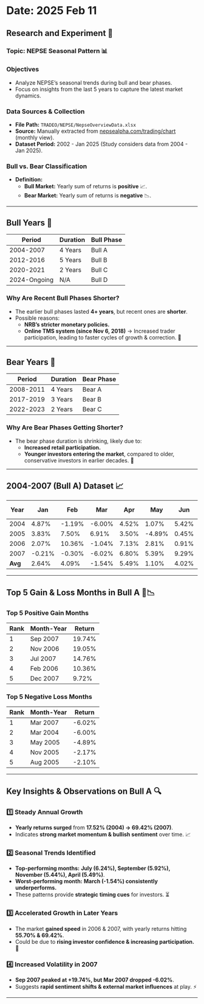 # **Date:** 2025 Feb 11  

## **Research and Experiment 🔬**  
### **Topic: NEPSE Seasonal Pattern 📊**  

### **Objectives**  
- Analyze NEPSE’s seasonal trends during bull and bear phases.  
- Focus on insights from the last 5 years to capture the latest market dynamics.  

### **Data Sources & Collection**  
- **File Path:** `TRADEO/NEPSE/NepseOverviewData.xlsx`  
- **Source:** Manually extracted from [nepsealpha.com/trading/chart](http://nepsealpha.com/trading/chart) (monthly view).  
- **Dataset Period:** 2002 - Jan 2025 (Study considers data from 2004 - Jan 2025).  

### **Bull vs. Bear Classification**  
- **Definition:**  
  - **Bull Market:** Yearly sum of returns is **positive** 📈.  
  - **Bear Market:** Yearly sum of returns is **negative** 📉.  

---

## **Bull Years 🐂**  

| Period       | Duration | Bull Phase |
|-------------|---------|------------|
| 2004-2007   | 4 Years | Bull A     |
| 2012-2016   | 5 Years | Bull B     |
| 2020-2021   | 2 Years | Bull C     |
| 2024-Ongoing | N/A     | Bull D     |

### **Why Are Recent Bull Phases Shorter?**  
- The earlier bull phases lasted **4+ years**, but recent ones are **shorter**.  
- Possible reasons:  
  - **NRB’s stricter monetary policies.**  
  - **Online TMS system (since Nov 6, 2018)** → Increased trader participation, leading to faster cycles of growth & correction. 🚀  

---

## **Bear Years 🐻**  

| Period     | Duration | Bear Phase |
|------------|---------|-----------|
| 2008-2011  | 4 Years | Bear A    |
| 2017-2019  | 3 Years | Bear B    |
| 2022-2023  | 2 Years | Bear C    |

### **Why Are Bear Phases Getting Shorter?**  
- The bear phase duration is shrinking, likely due to:  
  - **Increased retail participation.**  
  - **Younger investors entering the market**, compared to older, conservative investors in earlier decades. 🔄  

---

## **2004-2007 (Bull A) Dataset 📈**  

| Year  | Jan   | Feb   | Mar   | Apr   | May   | Jun   | Jul   | Aug   | Sep   | Oct   | Nov   | Dec   | Yearly Avg | Yearly Sum |
|-------|------|------|------|------|------|------|------|------|------|------|------|------|------------|------------|
| 2004  | 4.87% | -1.19% | -6.00% | 4.52% | 1.07% | 5.42% | 3.69% | 4.72% | -1.40% | -0.71% | 2.79% | -0.26% | 1.46% | 17.52% |
| 2005  | 3.83% | 7.50% | 6.91% | 3.50% | -4.89% | 0.45% | 5.56% | -2.10% | 2.21% | 3.45% | -2.17% | 0.75% | 2.08% | 25.00% |
| 2006  | 2.07% | 10.36% | -1.04% | 7.13% | 2.81% | 0.91% | 0.96% | 0.92% | 3.14% | 3.58% | 19.05% | 5.81% | 4.64% | 55.70% |
| 2007  | -0.21% | -0.30% | -6.02% | 6.80% | 5.39% | 9.29% | 14.76% | 8.91% | 19.74% | -0.75% | 2.09% | 9.72% | 5.79% | 69.42% |
| **Avg** | 2.64% | 4.09% | -1.54% | 5.49% | 1.10% | 4.02% | 6.24% | 3.11% | 5.92% | 1.39% | 5.44% | 4.01% | 13.97% | 41.91% |

---

## **Top 5 Gain & Loss Months in Bull A 🚀📉**  

### **Top 5 Positive Gain Months**  

| Rank | Month-Year | Return  |
|------|-----------|---------|
| 1    | Sep 2007  | 19.74%  |
| 2    | Nov 2006  | 19.05%  |
| 3    | Jul 2007  | 14.76%  |
| 4    | Feb 2006  | 10.36%  |
| 5    | Dec 2007  | 9.72%   |

### **Top 5 Negative Loss Months**  

| Rank | Month-Year | Return  |
|------|-----------|---------|
| 1    | Mar 2007  | -6.02%  |
| 2    | Mar 2004  | -6.00%  |
| 3    | May 2005  | -4.89%  |
| 4    | Nov 2005  | -2.17%  |
| 5    | Aug 2005  | -2.10%  |

---

## **Key Insights & Observations on Bull A 🔍**  

### **1️⃣ Steady Annual Growth**  
- **Yearly returns surged** from **17.52% (2004) → 69.42% (2007)**.  
- Indicates **strong market momentum & bullish sentiment** over time. 📈  

### **2️⃣ Seasonal Trends Identified**  
- **Top-performing months:** **July (6.24%), September (5.92%), November (5.44%), April (5.49%)**.  
- **Worst-performing month:** **March (-1.54%) consistently underperforms.**  
- These patterns provide **strategic timing cues** for investors. ⏳  

### **3️⃣ Accelerated Growth in Later Years**  
- The market **gained speed** in 2006 & 2007, with yearly returns hitting **55.70% & 69.42%**.  
- Could be due to **rising investor confidence & increasing participation.** 🚀  

### **4️⃣ Increased Volatility in 2007**  
- **Sep 2007 peaked at +19.74%, but Mar 2007 dropped -6.02%**.  
- Suggests **rapid sentiment shifts & external market influences** at play. ⚡  

---

